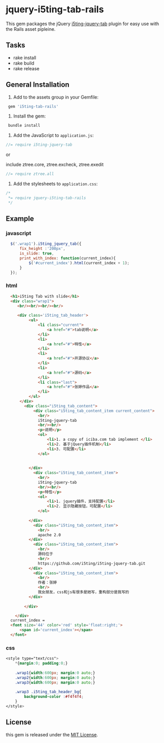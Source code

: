 # jquery-i5ting-tab-rails


This gem packages the jQuery [i5ting-jquery-tab](http://www.no320.com/) plugin for easy use with the Rails asset pipleine.

## Tasks

- rake install
- rake build
- rake release

## General Installation

1. Add to the assets group in your Gemfile:

  ```ruby
   gem 'i5ting-tab-rails'
  ```

1. Install the gem:
  
  ```ruby
   bundle install
  ```

1. Add the JavaScript to `application.js`:

  ```javascript
  //= require i5ting-jquery-tab
  ```

  or

  include ztree.core, ztree.excheck, ztree.exedit

  ```javascript
  //= require ztree.all
  ```

1. Add the stylesheets to `application.css`:

  ```css
  /*
   *= require jquery-i5ting-tab-rails
   */
  ```

## Example

### javascript

  ```javascript
	$('.wrap1').i5ting_jquery_tab({
		fix_height :'200px',
		is_slide: true,
		print_with_index: function(current_index){
			$('#current_index').html(current_index + 1);
		}
	});
  
  ```

### html

  ```html
	<h1>i5ting Tab with slide</h1>
	<div class="wrap1">
	   <br/><br/><br/><br/>
   
	   <div class='i5ting_tab_header'> 
	        <ul>
	            <li class="current">
	            	<a href="#">tab说明</a>	
	            </li>
	            <li>
	            	<a href="#">特性</a>
	            </li>
	            <li>
	            	<a href="#">开源协议</a>
	            </li>
	            <li>
	            	<a href="#">源码</a>
	            </li>
	            <li class="last">
	            	<a href="#">张婷作品</a>
	            </li>
	        </ul>
		</div>
	      <div class="i5ting_tab_content">
	          <div class="i5ting_tab_content_item current_content">
				<br/>
				i5ting-jquery-tab
				<br/><br/>
				<p>说明</p>
				<ol>
					<li>1. a copy of iciba.com tab implement </li>
					<li>2. 基于jQuery插件机制</li>
					<li>3. 可配置</li>
				</ol>
			
			
			</div>
	          <div class="i5ting_tab_content_item">
				<br/>
				i5ting-jquery-tab
				<br/><br/>
				<p>特性</p>
				<ol>
					<li>1. jquery插件，支持配置</li>
					<li>2. 显示隐藏按钮，可配置</li>
				</ol>
			
			</div>
	          <div class="i5ting_tab_content_item">
				<br/>
				apache 2.0
			</div>
	          <div class="i5ting_tab_content_item">
				<br/>
				源码位于
				<br/>
				https://github.com/i5ting/i5ting-jquery-tab.git
			</div>
	          <div class="i5ting_tab_content_item">
				<br/>
				作者：张婷
				<br/>
				我女朋友，css和js有很多是她写，重构部分是我写的
			</div>
		
	      </div>
 
	  </div>
	current_index =
	<font size='44' color='red' style='float:right;'>
		<span id='current_index'></span>
	</font>
  ```
  
### css

```css
<style type="text/css">
	*{margin:0; padding:0;}
	
	.wrap1{width:600px; margin:0 auto;}
	.wrap2{width:600px; margin:0 auto;}
	.wrap3{width:600px; margin:0 auto;}
 	
	.wrap3 .i5ting_tab_header_bg{
		background-color :#f4f4f4;
	}
</style>
```


## License

this gem is released under the [MIT License](http://www.opensource.org/licenses/MIT).
